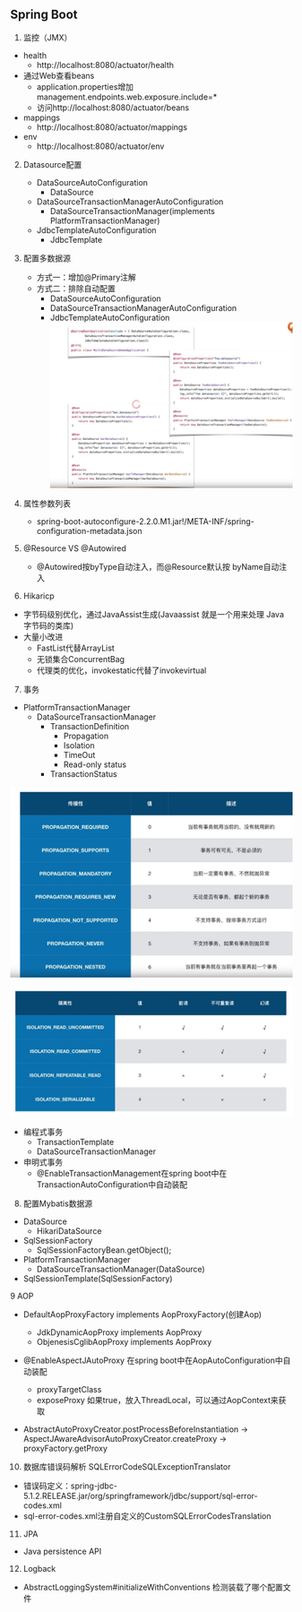 ## Spring Boot

1. 监控（JMX）
- health
    - http://localhost:8080/actuator/health
- 通过Web查看beans
    - application.properties增加management.endpoints.web.exposure.include=*
    - 访问http://localhost:8080/actuator/beans
- mappings
    - http://localhost:8080/actuator/mappings
- env
    - http://localhost:8080/actuator/env

2. Datasource配置
    - DataSourceAutoConfiguration
        - DataSource
    - DataSourceTransactionManagerAutoConfiguration
        - DataSourceTransactionManager(implements PlatformTransactionManager)
    - JdbcTemplateAutoConfiguration
        - JdbcTemplate
    
3. 配置多数据源
    - 方式一：增加@Primary注解
    - 方式二：排除自动配置
        - DataSourceAutoConfiguration
        - DataSourceTransactionManagerAutoConfiguration
        - JdbcTemplateAutoConfiguration
![配置多数据源](pic/配置多数据源.JPG)
    
4. 属性参数列表
    - spring-boot-autoconfigure-2.2.0.M1.jar!/META-INF/spring-configuration-metadata.json

5. @Resource VS @Autowired
    - @Autowired按byType自动注入，而@Resource默认按 byName自动注入
    
6. Hikaricp
- 字节码级别优化，通过JavaAssist生成(Javaassist 就是一个用来处理 Java 字节码的类库)
- 大量小改进
    - FastList代替ArrayList
    - 无锁集合ConcurrentBag
    - 代理类的优化，invokestatic代替了invokevirtual
    
7. 事务
- PlatformTransactionManager
    - DataSourceTransactionManager
        - TransactionDefinition
            - Propagation
            - Isolation
            - TimeOut
            - Read-only status
        - TransactionStatus
        
![事务传播特性](pic/事务传播特性.JPG)
    
![事务隔离特性](pic/事务隔离特性.JPG)

- 编程式事务
    - TransactionTemplate
    - DataSourceTransactionManager
- 申明式事务
    - @EnableTransactionManagement在spring boot中在TransactionAutoConfiguration中自动装配


8. 配置Mybatis数据源
- DataSource
    - HikariDataSource
- SqlSessionFactory
    - SqlSessionFactoryBean.getObject();
- PlatformTransactionManager
    - DataSourceTransactionManager(DataSource)
- SqlSessionTemplate(SqlSessionFactory)

9 AOP
- DefaultAopProxyFactory implements AopProxyFactory(创建Aop)
    - JdkDynamicAopProxy implements AopProxy
    - ObjenesisCglibAopProxy implements AopProxy
    
- @EnableAspectJAutoProxy 在spring boot中在AopAutoConfiguration中自动装配
    - proxyTargetClass
    - exposeProxy 如果true，放入ThreadLocal，可以通过AopContext来获取
    
- AbstractAutoProxyCreator.postProcessBeforeInstantiation -> AspectJAwareAdvisorAutoProxyCreator.createProxy -> proxyFactory.getProxy

10. 数据库错误码解析 SQLErrorCodeSQLExceptionTranslator
- 错误码定义：spring-jdbc-5.1.2.RELEASE.jar/org/springframework/jdbc/support/sql-error-codes.xml
- sql-error-codes.xml注册自定义的CustomSQLErrorCodesTranslation


11. JPA
- Java persistence API

12. Logback
- AbstractLoggingSystem#initializeWithConventions 检测装载了哪个配置文件






